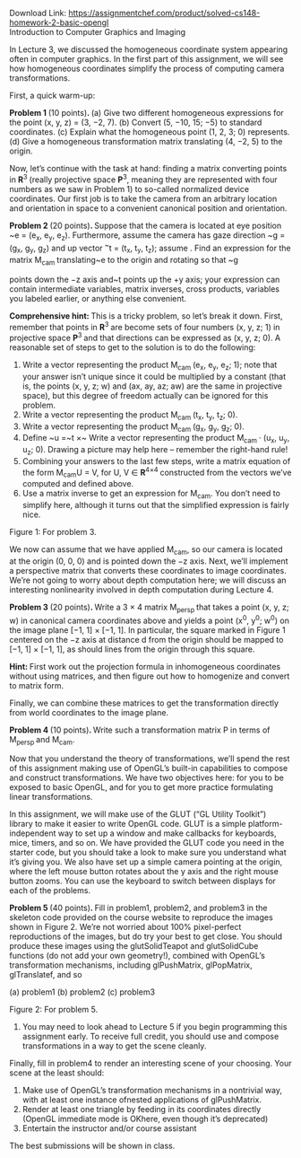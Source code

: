 Download Link: https://assignmentchef.com/product/solved-cs148-homework-2-basic-opengl
<br>
Introduction to Computer Graphics and Imaging

In Lecture 3, we discussed the homogeneous coordinate system appearing often in computer graphics. In the first part of this assignment, we will see how homogeneous coordinates simplify the process of computing camera transformations.

First, a quick warm-up:

<strong>Problem 1 </strong>(10 points)<strong>. </strong>(a) Give two different homogeneous expressions for the point (x, y, z) = (3, −2, 7). (b) Convert (5, −10, 15; −5) to standard coordinates. (c) Explain what the homogeneous point (1, 2, 3; 0) represents. (d) Give a homogeneous transformation matrix translating (4, −2, 5) to the origin.

Now, let’s continue with the task at hand: finding a matrix converting points in <strong>R</strong><sup>3 </sup>(really projective space <strong>P</strong><sup>3</sup>, meaning they are represented with four numbers as we saw in Problem 1) to so-called normalized device coordinates. Our first job is to take the camera from an arbitrary location and orientation in space to a convenient canonical position and orientation.

<strong>Problem 2 </strong>(20 points)<strong>. </strong>Suppose that the camera is located at eye position ~e = (e<sub>x</sub>, e<sub>y</sub>, e<sub>z</sub>). Furthermore, assume the camera has gaze direction ~g = (g<sub>x</sub>, g<sub>y</sub>, g<sub>z</sub>) and up vector <sup>~</sup>t = (t<sub>x</sub>, t<sub>y</sub>, t<sub>z</sub>); assume . Find an expression for the matrix M<sub>cam </sub>translating~e to the origin and rotating so that ~g

points down the −z axis and~t points up the +y axis; your expression can contain intermediate variables, matrix inverses, cross products, variables you labeled earlier, or anything else convenient.

<strong>Comprehensive hint: </strong>This is a tricky problem, so let’s break it down. First, remember that points in <strong>R</strong><sup>3 </sup>are become sets of four numbers (x, y, z; 1) in projective space <strong>P</strong><sup>3 </sup>and that directions can be expressed as (x, y, z; 0). A reasonable set of steps to get to the solution is to do the following:

<ol>

 <li>Write a vector representing the product M<sub>cam </sub>(e<sub>x</sub>, e<sub>y</sub>, e<sub>z</sub>; 1); note that your answer isn’t unique since it could be multiplied by a constant (that is, the points (x, y, z; w) and (ax, ay, az; aw) are the same in projective space), but this degree of freedom actually can be ignored for this problem.</li>

 <li>Write a vector representing the product M<sub>cam </sub> (t<sub>x</sub>, t<sub>y</sub>, t<sub>z</sub>; 0).</li>

 <li>Write a vector representing the product M<sub>cam </sub> (g<sub>x</sub>, g<sub>y</sub>, g<sub>z</sub>; 0).</li>

 <li>Define ~u =~t ×~ Write a vector representing the product M<sub>cam </sub>· (u<sub>x</sub>, u<sub>y</sub>, u<sub>z</sub>; 0). Drawing a picture may help here – remember the right-hand rule!</li>

 <li>Combining your answers to the last few steps, write a matrix equation of the form M<sub>cam</sub>U = V, for U, V ∈ <strong>R</strong><sup>4</sup><sup>×</sup><sup>4 </sup>constructed from the vectors we’ve computed and defined above.</li>

 <li>Use a matrix inverse to get an expression for M<sub>cam</sub>. You don’t need to simplify here, although it turns out that the simplified expression is fairly nice.</li>

</ol>

Figure 1: For problem 3.

We now can assume that we have applied M<sub>cam</sub>, so our camera is located at the origin (0, 0, 0) and is pointed down the −z axis. Next, we’ll implement a perspective matrix that converts these coordinates to image coordinates. We’re not going to worry about depth computation here; we will discuss an interesting nonlinearity involved in depth computation during Lecture 4.

<strong>Problem 3 </strong>(20 points)<strong>. </strong>Write a 3 × 4 matrix M<sub>persp </sub>that takes a point (x, y, z; w) in canonical camera coordinates above and yields a point (x<sup>0</sup>, y<sup>0</sup>; w<sup>0</sup>) on the image plane [−1, 1] × [−1, 1]. In particular, the square marked in Figure 1 centered on the −z axis at distance d from the origin should be mapped to [−1, 1] × [−1, 1], as should lines from the origin through this square.

<strong>Hint: </strong>First work out the projection formula in inhomogeneous coordinates without using matrices, and then figure out how to homogenize and convert to matrix form.

Finally, we can combine these matrices to get the transformation directly from world coordinates to the image plane.

<strong>Problem 4 </strong>(10 points)<strong>. </strong>Write such a transformation matrix P in terms of M<sub>persp </sub>and M<sub>cam</sub>.

Now that you understand the theory of transformations, we’ll spend the rest of this assignment making use of OpenGL’s built-in capabilities to compose and construct transformations. We have two objectives here: for you to be exposed to basic OpenGL, and for you to get more practice formulating linear transformations.

In this assignment, we will make use of the GLUT (“GL Utility Toolkit”) library to make it easier to write OpenGL code. GLUT is a simple platform-independent way to set up a window and make callbacks for keyboards, mice, timers, and so on. We have provided the GLUT code you need in the starter code, but you should take a look to make sure you understand what it’s giving you. We also have set up a simple camera pointing at the origin, where the left mouse button rotates about the y axis and the right mouse button zooms. You can use the keyboard to switch between displays for each of the problems.

<strong>Problem 5 </strong>(40 points)<strong>. </strong>Fill in problem1, problem2, and problem3 in the skeleton code provided on the course website to reproduce the images shown in Figure 2. We’re not worried about 100% pixel-perfect reproductions of the images, but do try your best to get close. You should produce these images using the glutSolidTeapot and glutSolidCube functions (do not add your own geometry!), combined with OpenGL’s transformation mechanisms, including glPushMatrix, glPopMatrix, glTranslatef, and so

(a) problem1                                                (b) problem2                                                (c) problem3

Figure 2: For problem 5.

<ol>

 <li>You may need to look ahead to Lecture 5 if you begin programming this assignment early. To receive full credit, you should use and compose transformations in a way to get the scene cleanly.</li>

</ol>

Finally, fill in problem4 to render an interesting scene of your choosing. Your scene at the least should:

<ol>

 <li>Make use of OpenGL’s transformation mechanisms in a nontrivial way, with at least one instance ofnested applications of glPushMatrix.</li>

 <li>Render at least one triangle by feeding in its coordinates directly (OpenGL immediate mode is OKhere, even though it’s deprecated)</li>

 <li>Entertain the instructor and/or course assistant</li>

</ol>

The best submissions will be shown in class.